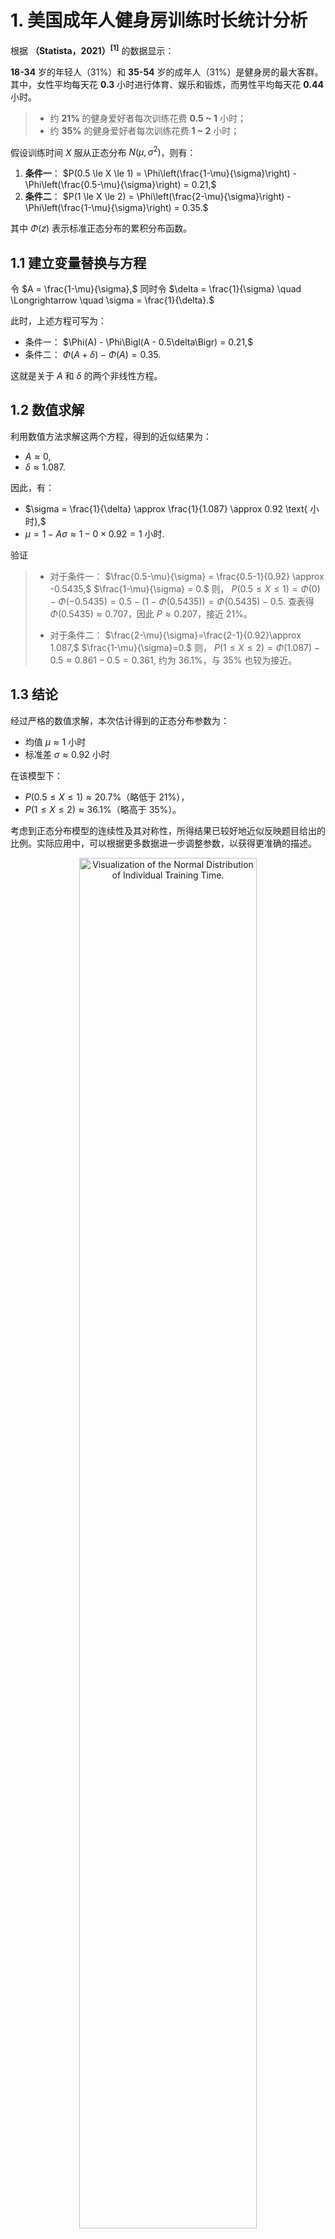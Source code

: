 # 1. 美国成年人健身房训练时长统计分析

根据 **（Statista，2021）<sup>[1]</sup>** 的数据显示：

 **18-34** 岁的年轻人（31%）和 **35-54** 岁的成年人（31%）是健身房的最大客群。
其中，女性平均每天花 **0.3** 小时进行体育、娱乐和锻炼，而男性平均每天花 **0.44** 小时。

> - 约 **21%** 的健身爱好者每次训练花费 **0.5 ~ 1** 小时；
> - 约 **35%** 的健身爱好者每次训练花费 **1 ~ 2** 小时；

假设训练时间 $X$ 服从正态分布 $N(\mu, \sigma^2)$，则有：

1. **条件一**：
   $P(0.5 \le X \le 1) = \Phi\left(\frac{1-\mu}{\sigma}\right) - \Phi\left(\frac{0.5-\mu}{\sigma}\right) = 0.21,$
2. **条件二**：
   $P(1 \le X \le 2) = \Phi\left(\frac{2-\mu}{\sigma}\right) - \Phi\left(\frac{1-\mu}{\sigma}\right) = 0.35.$

其中 $\Phi(z)$ 表示标准正态分布的累积分布函数。

## 1.1 建立变量替换与方程

令
$A = \frac{1-\mu}{\sigma},$
同时令
$\delta = \frac{1}{\sigma} \quad \Longrightarrow \quad \sigma = \frac{1}{\delta}.$

此时，上述方程可写为：
- 条件一：
  $\Phi(A) - \Phi\Bigl(A - 0.5\delta\Bigr) = 0.21,$
- 条件二：
  $\Phi(A+\delta) - \Phi(A) = 0.35.$

这就是关于 $A$ 和 $\delta$ 的两个非线性方程。

## 1.2 数值求解

利用数值方法求解这两个方程，得到的近似结果为：
- $A \approx 0,$
- $\delta \approx 1.087.$

因此，有：
- $\sigma = \frac{1}{\delta} \approx \frac{1}{1.087} \approx 0.92 \text{ 小时},$
- $\mu = 1 - A\sigma \approx 1 - 0 \times 0.92 = 1 \text{ 小时}.$

验证
> - 对于条件一：
>   $\frac{0.5-\mu}{\sigma} = \frac{0.5-1}{0.92} \approx -0.5435,$
>   $\frac{1-\mu}{\sigma} = 0.$
>   则，
>   $P(0.5\le X\le 1)=\Phi(0)-\Phi(-0.5435)=0.5-\left(1-\Phi(0.5435)\right)=\Phi(0.5435)-0.5.$
>   查表得 $\Phi(0.5435) \approx 0.707$，因此 $P \approx 0.207$，接近 21%。
>
> - 对于条件二：
>   $\frac{2-\mu}{\sigma}=\frac{2-1}{0.92}\approx 1.087,$
>   $\frac{1-\mu}{\sigma}=0.$
>   则，
>   $P(1\le X\le 2)=\Phi(1.087)-0.5\approx 0.861-0.5=0.361,$
>   约为 36.1%，与 35% 也较为接近。

## 1.3 结论

经过严格的数值求解，本次估计得到的正态分布参数为：

- 均值 $\mu \approx 1$ 小时
- 标准差 $\sigma \approx 0.92$ 小时

在该模型下：

- $P(0.5 \le X \le 1) \approx 20.7\%$（略低于 21%），
- $P(1 \le X \le 2) \approx 36.1\%$（略高于 35%）。

考虑到正态分布模型的连续性及其对称性，所得结果已较好地近似反映题目给出的比例。实际应用中，可以根据更多数据进一步调整参数，以获得更准确的描述。

<div style="text-align: center;">
<img src="docs/pic/normal_distribution.png" alt="Visualization of the Normal Distribution of Individual Training Time." style="width:75%;" />
</div>

# 2. 最受欢迎的健身时段

最受欢迎的健身时间是清晨 5 点至 9 点，38% 的健身房会员在这个时间段健身。

> - 约 **29%** 的健身房会员在上午 9 点至中午期间健身。
>
> - 约 **25%** 的健身房会员在中午至下午 2 点期间健身。
>
> - 约 **20%** 的健身房会员在下午 2 点至 5 点期间健身。
>
> - 约 **25%** 的健身房会员在傍晚 5 点至 8 点期间健身。
>
> - 约 **16%** 的健身房会员在晚间 8 点至 11 点期间健身。

<div style="text-align: center;">
<img src="docs/pic/workout_time_intervals.png" alt="Visualization of the most favorite workout time." style="width:75%;" />
</div>


# 3. 历史数据

## 3.1 按年观察每周不同时刻的实时健身人数

<div style="text-align: center;">
<img src="docs/output_images/09_integration_by_year_2024.png" alt="Visualization of the most favorite workout timse." style="width:100%;" />
</div>

<div style="text-align: center;">
<img src="docs/output_images/09_integration_by_year_2025.png" alt="Visualization of the most favorite workout timse." style="width:100%;" />
</div>

## 3.2 不同年份特定日期的实时人数分布

<div style="text-align: center;">
<img src="docs/output_images/10_mondays_by_year.png" alt="Visualization of the most favorite workout timse." style="width:100%;" />
</div>

<div style="text-align: center;">
<img src="docs/output_images/11_tuesdays_by_year.png" alt="Visualization of the most favorite workout timse." style="width:100%;" />
</div>

<div style="text-align: center;">
<img src="docs/output_images/12_wednesdays_by_year.png" alt="Visualization of the most favorite workout timse." style="width:100%;" />
</div>

<div style="text-align: center;">
<img src="docs/output_images/13_thursdays_by_year.png" alt="Visualization of the most favorite workout timse." style="width:100%;" />
</div>

<div style="text-align: center;">
<img src="docs/output_images/14_fridays_by_year.png" alt="Visualization of the most favorite workout timse." style="width:100%;" />
</div>

<div style="text-align: center;">
<img src="docs/output_images/15_saturdays_by_year.png" alt="Visualization of the most favorite workout timse." style="width:100%;" />
</div>

<div style="text-align: center;">
<img src="docs/output_images/16_sundays_by_year.png" alt="Visualization of the most favorite workout timse." style="width:100%;" />
</div>

### References

- [Website] 101 Gym Membership Statistics to Know [Ref$^{[1]}$](https://gymdesk.com/blog/gym-membership-statistics/)
- [Source Code] Visualization of the Normal Distribution of Individual Training Time. [Ref$^{[2]}$](https://github.com/CharmingZh/IsItBusy/blob/master/analysis/normal_distribution.py)
- [Source Code] Visualization of the most favorite workout time. [Ref$^{[3]}$](https://github.com/CharmingZh/IsItBusy/blob/master/analysis/workout_time.py)

